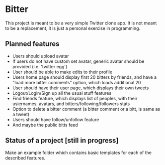 # Bitter

This project is meant to be a very simple Twitter clone app. It is not meant to be a replacement, it is just a personal exercise in programming.

## Planned features
* Users should upload avatar
* If users do not have custom set avatar, generic avatar should be provided (i.e. 'twitter egg')
* User should be able to make edits to their profile
* Users home page should display first 20 bitters by friends, and have a "load more bitter comments" option, which loads additional 20
* User should have their user page, which displays their own tweets
* Logout/Login/Sign up all the usual stuff features
* Find friends feature, which displays list of peoples, with their usiernames, avatars, and bitters/following/followers stats
* Option to delete a bitter comment (a bitter comment or a bitt, is same as a tweet)
* Users should have follow/unfollow feature
* And maybe the public bitts feed

## Status of a project [still in progress]

Make an example folder which contains basic templates for each of the described features.
